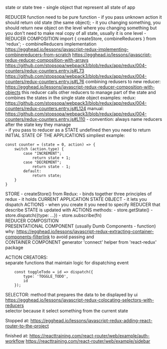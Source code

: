 state or state tree - single object that represent all state of app

REDUCER function need to be pure function
    - if you pass unknown action it should return old state (the same object);
    - it you changing something, you should return new object on the level where 
        you changing something but you don't need to make real copy of all state, 
        usually it is one level
    - REDUCER COMPOSITION   import { createStore, combineReducers } from 'redux';
            - combineReducers implementation https://egghead.io/lessons/javascript-redux-implementing-combinereducers-from-scratch
        https://egghead.io/lessons/javascript-redux-reducer-composition-with-arrays
        https://github.com/stopsopa/webpack3/blob/redux/app/redux/004-counters/redux-counters.entry.js#L73
        https://github.com/stopsopa/webpack3/blob/redux/app/redux/004-counters/redux-counters.entry.js#L76
        combining redusers to new reducer:
            https://egghead.io/lessons/javascript-redux-reducer-composition-with-objects
                this reducer calls other reducers to manage part of the state and 
                combines the states in the single state object
                examples:
                    redux: https://github.com/stopsopa/webpack3/blob/redux/app/redux/004-counters/redux-counters.entry.js#L124
                    manual: https://github.com/stopsopa/webpack3/blob/redux/app/redux/004-counters/redux-counters.entry.js#L110
        - convention: always name reducers after the state key they manage                    
    - if you pass to reducer as a STATE undefined then you need to return INITIAL STATE OF THE APPLICATIONS
    simpliest example:
    
    const counter = (state = 0, action) => {
        switch (action.type) {
            case "INCREMENT";
                return state + 1;
            case "DECREMENT";
                return state - 1;
            default:
                return state;
        }
    }
  
STORE - createStore() from Redux:
    - binds together three principles of redux
        - it holds CURRENT APPLICATION STATE OBJECT
        - it lets you dispatch ACTIONS
        - when you create it you need to specify REDUCER that describe STATE is updated with ACTIONS
    methods:
        - store.getState()
        - store.dispatch({type: ...}) 
        - store.subscribe(fn)  
REDUCER COMPOSITION    
    PRESENTATIONAL COMPONENT (usually Dumb Components - function)
        why: https://egghead.io/lessons/javascript-redux-extracting-container-components-filterlink
            to avoid passing 
    and    
    CONTAINER COMPONENT
        generator 'connect' helper from 'react-redux' package
        
ACTION CREATORS:        
    separate functions that maintain logic for dispatching event
    
        const toggleTodo = id => dispatch({
            type: 'TOGGLE_TODO',
            id
        });
SELECTOR:
    method that prepares the data to be displayed by ui
    https://egghead.io/lessons/javascript-redux-colocating-selectors-with-reducers        
    selector because it select something from the current state
    
Stopped at:
https://egghead.io/lessons/javascript-redux-adding-react-router-to-the-project         

finished at:
    https://reacttraining.com/react-router/web/example/auth-workflow
    https://reacttraining.com/react-router/web/example/sidebar   